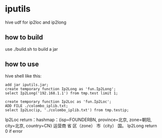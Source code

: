 # iputils
hive udf for ip2loc  and ip2long

## how to build

use ./build.sh to build a jar

## how to use

hive shell like this:
```
add jar iputils.jar;
create temporary function Ip2Long as 'fun.Ip2Long';
select Ip2Long('192.168.1.1') from tmp.test limit 1;

create temporary function Ip2Loc as 'fun.Ip2Loc';
ADD FILE ./colombo_iplib.txt;
select Ip2Loc(ip, './colombo_iplib.txt') from tmp.testip;
```
Ip2Loc return：hashmap：{isp=FOUNDERBN, province=北京, zone=朝阳, city=北京, country=CN}   运营商 省    区（zone） 市（city）  国。
Ip2Long return 0 if error

